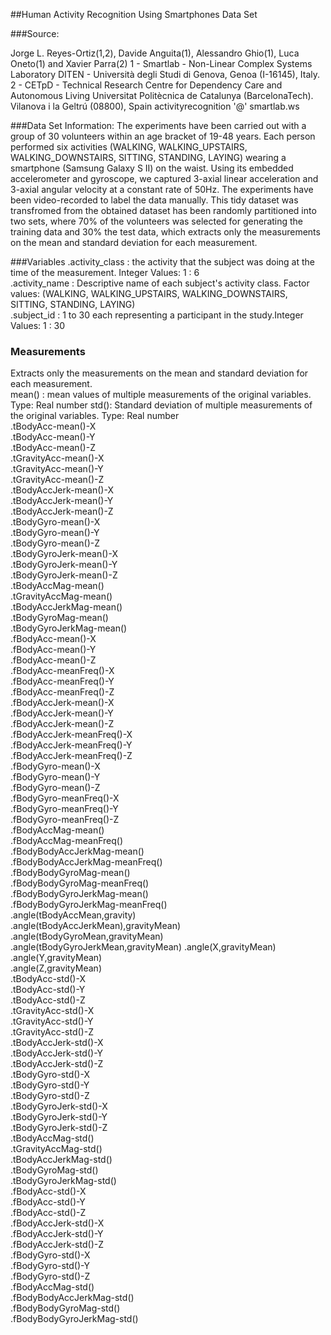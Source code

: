 ##Human Activity Recognition Using Smartphones Data Set
 
###Source:

Jorge L. Reyes-Ortiz(1,2), Davide Anguita(1), Alessandro Ghio(1), Luca Oneto(1) and Xavier Parra(2)
1 - Smartlab - Non-Linear Complex Systems Laboratory 
DITEN - Università degli Studi di Genova, Genoa (I-16145), Italy. 
2 - CETpD - Technical Research Centre for Dependency Care and Autonomous Living
Universitat Politècnica de Catalunya (BarcelonaTech). Vilanova i la Geltrú (08800), Spain
activityrecognition '@' smartlab.ws

###Data Set Information:
The experiments have been carried out with a group of 30 volunteers within an age bracket of 19-48 years. Each person performed six activities (WALKING, WALKING_UPSTAIRS, WALKING_DOWNSTAIRS, SITTING, STANDING, LAYING) wearing a smartphone (Samsung Galaxy S II) on the waist. Using its embedded accelerometer and gyroscope, we captured 3-axial linear acceleration and 3-axial angular velocity at a constant rate of 50Hz. The experiments have been video-recorded to label the data manually. This tidy dataset was transfromed from the obtained dataset has been randomly partitioned into two sets, where 70% of the volunteers was selected for generating the training data and 30% the test data, which extracts only the measurements on the mean and standard deviation for each measurement.  

###Variables
 .activity_class :  the activity that the subject was doing at the time of the measurement. Integer Values: 1 : 6                       
 .activity_name : Descriptive name of each subject's activity class. Factor values: (WALKING, WALKING_UPSTAIRS, WALKING_DOWNSTAIRS, SITTING, STANDING, LAYING)                      
 .subject_id : 1 to 30 each representing a participant in the study.Integer Values: 1 : 30

### Measurements
 Extracts only the measurements on the mean and standard deviation for each measurement.  
 mean() : mean values of multiple measurements of the original variables. Type: Real number
 std(): Standard deviation of multiple measurements of the original variables. Type: Real number                
 .tBodyAcc-mean()-X                   
 .tBodyAcc-mean()-Y                    
 .tBodyAcc-mean()-Z                   
 .tGravityAcc-mean()-X                 
 .tGravityAcc-mean()-Y                 
 .tGravityAcc-mean()-Z                
 .tBodyAccJerk-mean()-X                
 .tBodyAccJerk-mean()-Y                
 .tBodyAccJerk-mean()-Z               
 .tBodyGyro-mean()-X                   
 .tBodyGyro-mean()-Y                   
 .tBodyGyro-mean()-Z                  
 .tBodyGyroJerk-mean()-X               
 .tBodyGyroJerk-mean()-Y               
 .tBodyGyroJerk-mean()-Z              
 .tBodyAccMag-mean()                   
 .tGravityAccMag-mean()                
 .tBodyAccJerkMag-mean()              
 .tBodyGyroMag-mean()                  
 .tBodyGyroJerkMag-mean()              
 .fBodyAcc-mean()-X                   
 .fBodyAcc-mean()-Y                    
 .fBodyAcc-mean()-Z                    
 .fBodyAcc-meanFreq()-X               
 .fBodyAcc-meanFreq()-Y                
 .fBodyAcc-meanFreq()-Z                
 .fBodyAccJerk-mean()-X               
 .fBodyAccJerk-mean()-Y                
 .fBodyAccJerk-mean()-Z                
 .fBodyAccJerk-meanFreq()-X           
 .fBodyAccJerk-meanFreq()-Y            
 .fBodyAccJerk-meanFreq()-Z            
 .fBodyGyro-mean()-X                  
 .fBodyGyro-mean()-Y                   
 .fBodyGyro-mean()-Z                   
 .fBodyGyro-meanFreq()-X              
 .fBodyGyro-meanFreq()-Y               
 .fBodyGyro-meanFreq()-Z               
 .fBodyAccMag-mean()                  
 .fBodyAccMag-meanFreq()               
 .fBodyBodyAccJerkMag-mean()           
 .fBodyBodyAccJerkMag-meanFreq()      
 .fBodyBodyGyroMag-mean()              
 .fBodyBodyGyroMag-meanFreq()          
 .fBodyBodyGyroJerkMag-mean()         
 .fBodyBodyGyroJerkMag-meanFreq()      
 .angle(tBodyAccMean,gravity)          
 .angle(tBodyAccJerkMean),gravityMean)
 .angle(tBodyGyroMean,gravityMean)     
 .angle(tBodyGyroJerkMean,gravityMean) 
 .angle(X,gravityMean)                
 .angle(Y,gravityMean)                 
 .angle(Z,gravityMean)                 
 .tBodyAcc-std()-X                    
 .tBodyAcc-std()-Y                     
 .tBodyAcc-std()-Z                     
 .tGravityAcc-std()-X                 
 .tGravityAcc-std()-Y                  
 .tGravityAcc-std()-Z                  
 .tBodyAccJerk-std()-X                
 .tBodyAccJerk-std()-Y                 
 .tBodyAccJerk-std()-Z                 
 .tBodyGyro-std()-X                   
 .tBodyGyro-std()-Y                    
 .tBodyGyro-std()-Z                    
 .tBodyGyroJerk-std()-X               
 .tBodyGyroJerk-std()-Y                
 .tBodyGyroJerk-std()-Z                
 .tBodyAccMag-std()                   
 .tGravityAccMag-std()                 
 .tBodyAccJerkMag-std()                
 .tBodyGyroMag-std()                  
 .tBodyGyroJerkMag-std()               
 .fBodyAcc-std()-X                     
 .fBodyAcc-std()-Y                    
 .fBodyAcc-std()-Z                     
 .fBodyAccJerk-std()-X                 
 .fBodyAccJerk-std()-Y                
 .fBodyAccJerk-std()-Z                 
 .fBodyGyro-std()-X                    
 .fBodyGyro-std()-Y                   
 .fBodyGyro-std()-Z                    
 .fBodyAccMag-std()                    
 .fBodyBodyAccJerkMag-std()           
 .fBodyBodyGyroMag-std()               
 .fBodyBodyGyroJerkMag-std()  
